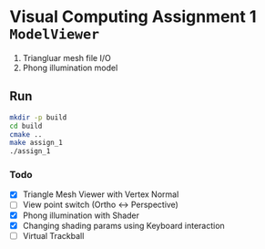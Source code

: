 # Visual Computing Assignment 1 `ModelViewer`

1. Triangluar mesh file I/O
2. Phong illumination model

## Run

```bash
mkdir -p build
cd build
cmake ..
make assign_1
./assign_1
```

### Todo
- [x] Triangle Mesh Viewer with Vertex Normal
- [ ] View point switch (Ortho <-> Perspective)
- [x] Phong illumination with Shader
- [x] Changing shading params using Keyboard interaction
- [ ] Virtual Trackball
